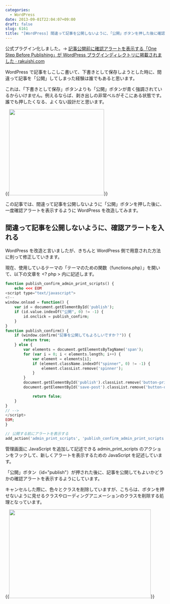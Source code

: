 ```yaml
---
categories:
  - WordPress
date: 2013-09-01T22:04:07+09:00
draft: false
slug: 6161
title: "[WordPress] 間違って記事を公開しないように、「公開」ボタンを押した後に確認アラートを入れる"
---
```


公式プラグイン化しました。&rarr; [記事公開前に確認アラートを表示する「One Step Before Publishing」が WordPress プラグインディレクトリに掲載されました · rakuishi.com](http://rakuishi.com/archives/6736)

WordPress で記事をしこしこ書いて、下書きとして保存しようとした時に、間違って記事を「公開」してしまった経験は誰でもあると思います。

これは、「下書きとして保存」ボタンよりも「公開」ボタンが青く強調されているからいけません。例えるならば、剥き出しの非常ベルがそこにある状態です。誰でも押したくなる、よくない設計だと思います。

{{<img alt="" src="/images/2013/09/6161_1.png" width="300" height="272">}}

この記事では、間違って記事を公開しないように「公開」ボタンを押した後に、一度確認アラートを表示するように WordPress を改造してみます。

## 間違って記事を公開しないように、確認アラートを入れる

WordPress を改造と言いましたが、きちんと WordPress 側で用意された方法に則って修正していきます。

現在、使用しているテーマの「テーマのための関数（functions.php）」を開いて、以下の文章を &lt;? php &gt; 内に記述します。

```php
function publish_confirm_admin_print_scripts() {
	echo <<< EOM
<script type="text/javascript">
<!--
window.onload = function() {
	var id = document.getElementById('publish');
	if (id.value.indexOf("公開", 0) != -1) {
		id.onclick = publish_confirm;
	}
}
function publish_confirm() {
	if (window.confirm("記事を公開してもよろしいですか？")) {
		return true;
	} else {
		var elements = document.getElementsByTagName('span');
		for (var i = 0; i < elements.length; i++) {
			var element = elements[i];
			if (element.className.indexOf("spinner", 0) != -1) {
				element.classList.remove('spinner');
			}
		}
		document.getElementById('publish').classList.remove('button-primary-disabled');
		document.getElementById('save-post').classList.remove('button-disabled');

	        return false;
	}
}
// -->
</script>
EOM;
}

// 公開する前にアラートを表示する
add_action('admin_print_scripts', 'publish_confirm_admin_print_scripts');
```

管理画面に JavaScript を追加して記述できる admin_print_scripts のアクションをフックして、新しくアラートを表示するための JavaScript を記述しています。

「公開」ボタン（id="publish"）が押された後に、記事を公開してもよいかどうかの確認アラートを表示するようにしています。

キャンセルした際に、色々とクラスを削除していますが、こちらは、ボタンを押せないように見せるクラスやローディングアニメーションのクラスを削除する処理となっています。

{{<img alt="" src="/images/2013/09/6161_2.png" width="448" height="280">}}
